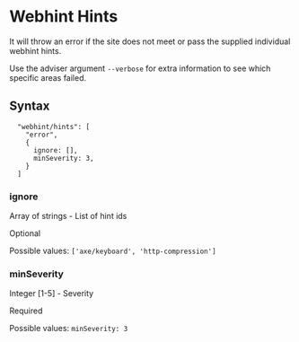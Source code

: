# Webhint Hints

It will throw an error if the site does not meet or pass the supplied individual webhint hints.

Use the adviser argument `--verbose` for extra information to see which specific areas failed.

## Syntax

```
  "webhint/hints": [
    "error",
    {
      ignore: [],
      minSeverity: 3,
    }
  ]
```

### ignore

Array of strings - List of hint ids

Optional

Possible values: `['axe/keyboard', 'http-compression']`

### minSeverity

Integer [1-5] - Severity

Required

Possible values: `minSeverity: 3`
